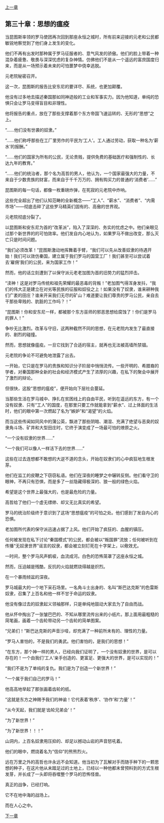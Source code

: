[上一章](29-文明的冲突.md)

## 第三十章：思想的瘟疫

当昆图斯率领的罗马使团再次回到那座永恒之城时，所有前来迎接的元老和公民都敏锐地察觉到了他们身上发生的变化。

他们不再有出发时那种属于罗马征服者的、意气风发的骄傲。他们的脸上带着一种混杂着疲惫、敬畏与深深忧虑的复杂神情。仿佛他们不是从一个遥远的富庶国度归来，而是从一场预示着未来的可怕噩梦中侥幸逃脱。

元老院秘密召开。

这一次，昆图斯的报告比安东尼的要详尽、系统，也更加颠覆。

他没有过多地去描述秦国那如同神迹般的工业和军事实力。因为他知道，单纯的恐惧只会让罗马变得盲目和非理性。

他将报告的重点，放在了那些支撑着那个东方帝国飞速运转的、无形的“思想”之上。

“……他们没有世袭的奴隶。”

“……他们称呼那些在工厂里劳作的平民为‘工人’。工人通过劳动，获取一种名为‘薪水’的报酬。”

“……他们的国家为所有的公民，无论贵贱，提供免费的基础医疗和强制性的、长达九年的教育。”

“……他们的统治者，那个名为高哲的男人，他认为，一个国家最强大的力量，不来自于少数贵族的财富，而来自于千千万万的、拥有购买力的普通的‘消费者’……”

昆图斯的每一句话，都像一枚重磅炸弹，在死寂的元老院中炸响。

这些完全超出了他们认知范畴的全新概念——“工人”、“薪水”、“消费者”、“内需市场”——彻底击碎了这些罗马精英们固有的、高傲的世界观。

元老院彻底分裂了。

以昆图斯和安东尼为首的“改革派”，陷入了深深的、务实的忧虑之中。他们亲眼见过那个新世界的的可怕效率。他们发自内心地认为，如果罗马不做出改变，那么灭亡只是时间问题。

“我们必须改革！”昆图斯激动地挥舞着手臂，“我们可以先从改善奴隶的待遇开始！我们可以效仿秦国，建立属于我们罗马的国营工厂！我们甚至可以尝试着去‘雇佣’我们的公民，来为国家工作！”

然而，他的话立刻遭到了以保守派元老老加图为首的旧势力的猛烈抨击。

“渎神！这是对罗马传统和祖先荣耀的最恶毒的背叛！”老加图气得浑身发抖，“我们的伟大正是建立在对劣等民族的征服和奴役之上！如果没有了奴隶，谁来耕种我们广袤的田庄？谁来开采我们无尽的矿山？难道要让我们尊贵的罗马公民，亲自去干那些卑贱的、肮脏的工作吗？！”

“昆图斯！你和安东尼一样，都被那个东方巫师的邪恶思想给腐蚀了！你们是罗马的罪人！”

争吵无比激烈。改革与守旧，这两种截然不同的思想，在元老院内发生了最直接的、剧烈的碰撞。

然而，思想就像瘟疫。一旦它找到了合适的宿主，就再也无法被高墙所禁锢。

元老院的争论不可避免地泄露了出去。

一开始，它只是在罗马的贵族和知识分子阶层中悄悄流传。一些开明的、希腊裔的学者，对秦国那种全新的社会和经济模式产生了浓厚的兴趣，在私下的聚会中展开了激烈的辩论。

但很快，这股“思想的瘟疫”，便开始向下层社会蔓延。

当那些生活在罗马城中、挣扎在贫困线上的自由平民，听到在遥远的东方，有一个没有奴隶、只有“工人”的国度，在那里只要工作就能拿到“薪水”、过上体面的生活时，他们的眼中第一次燃起了名为“嫉妒”和“渴望”的火焰。

而当这些传闻如同风中的蒲公英，飘进了那些阴暗、潮湿、充满了绝望与恶臭的奴隶角斗场、矿井和大型田庄时，它终于演变成了一场最可怕的燎原之火。

“一个没有奴隶的世界……”

“一个我们可以像人一样活下去的世界……”

这些在过去连想都不敢想的大逆不道的念头，开始在奴隶们的心中疯狂地生根发芽。

他们在监工的皮鞭之下窃窃私语。他们在深夜的睡梦之中辗转反侧。他们看守卫的眼神，不再只有恐惧，而是多了一丝隐藏得极深的、狼一般的绿色火焰。

希望是这个世界上最强大的，也是最危险的力量。

高哲给了他们一个虚无缥缈、却又无比真实的希望。

罗马的统治阶级终于意识到了这场“思想瘟疫”的可怕之处。他们感到了发自内心的恐惧。

老加图所代表的保守派迅速占据了上风。他们开始了疯狂的、血腥的镇压。

任何被发现在私下讨论“秦国模式”的公民，都会被以“叛国罪”流放；任何被听到在传播“无奴隶世界”谣言的奴隶，都会被立刻钉死在十字架上，以儆效尤。

一时间，整个罗马风声鹤唳，血流成河。白色的恐怖笼罩了这座永恒之城。

然而，压迫越是残酷，反抗的火焰就燃烧得越是炽烈。

在一个暴雨倾盆的深夜。

罗马城最大的一个地下采石场里。一名角斗士出身的、名叫“斯巴达克斯”的色雷斯奴隶，召集了上百名和他一样不甘于命运的奴隶。

他没有像过去的奴隶起义领袖那样，只是单纯地鼓动大家去为了自由而战。

他从怀中掏出了一张皱巴巴的、不知从哪里流传出来的小纸片。那上面用最粗糙的简笔画，画着一个齿轮带动另一个齿轮的简单图案。

“兄弟们！”斯巴达克斯的声音沙哑，却充满了一种前所未有的、理性的力量。

“罗马人害怕的，不是我们的勇武。他们害怕的，是我们的思想！”

“在东方，那个神一样的男人，已经向我们证明了，一个没有奴隶的世界，是可以存在的！一个由我们‘工人’亲手创造的、更富足、更强大的世界，是可以实现的！”

“我们不是为了单纯的复仇。我们是为了创造一个新世界！”

“一个属于我们自己的罗马！”

他高高地举起了那张画着齿轮的纸。

“这就是东方之神赐予我们的神谕！它代表着‘秩序’、‘协作’和‘力量’！”

“从今天起，我们就是‘齿轮兄弟会’！”

“为了新世界！”

“为了新世界！！！”

山洞内，上百名奴隶用压抑的、却足以撼动山岩的声音怒吼着。

他们的眼中，燃烧着名为“信仰”的熊熊烈火。

远在万里之外的高哲也许永远不会知道。他当初为了瓦解对手而随手种下的一颗思想的种子，在这片他从未踏足过的土地上，已经以一种他都未曾预料到的方式生根发芽，并长成了一头即将吞噬整个罗马的恐怖怪兽。

真正的战争，已经打响。

它不在地中海的战场上。

而在人心之中。

[下一章](31-来自东方的货物.md)
